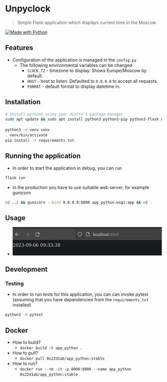 # Unpyclock
> Simple Flask application which displays current time in the Moscow 


[![Made with Python](https://img.shields.io/badge/Python->=3.6-blue?logo=python&logoColor=white)](https://python.org "Go to Python website")


## Features


- Configuration of the application is managed in the `config.py`
    - The following environmental variables can be changed
        - `CLOCK_TZ` - timezone to display. Shows Europe/Moscow by default.
        - `HOST` - host to listen. Defaulted to `0.0.0.0` to accept all requests. 
        - `FORMAT` - default format to display datetime in.



## Installation

```bash
# Install python3 using your distro's package manager
sudo apt update && sudo apt install python3 python3-pip python3-flask gunicorn

python3 -m venv venv
. venv/bin/activate
pip install -r requirements.txt
```

## Running the application

- In order to start the application in debug, you can run
```bash
flask run
```

- In the production you have to use suitable web server, for example gunicorn
```bash
cd ../ && gunicorn --bind 0.0.0.0:8000 app_python.wsgi:app && cd -
```

## Usage

- ![](assets/2023-09-06-09-33-50.png)


## Development

### Testing

- In order to run tests for this application, you can can invoke pytest (assuming that you have dependencies from the `requirements.txt` installed)
```bash
python3 -m pytest
```

## Docker

- How to build?
    - `docker build -t app_python .`
- How to pull?
    - `docker pull 0x22d1ab/app_python:stable`
- How to run?
    - `docker run --rm -it -p 8000:8000 --name app_python 0x22d1ab/app_python:stable`
